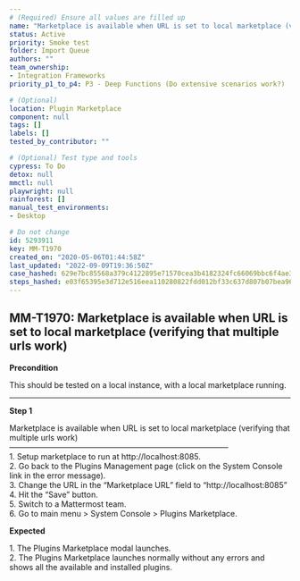 ```yaml
---
# (Required) Ensure all values are filled up
name: "Marketplace is available when URL is set to local marketplace (verifying that multiple urls work)"
status: Active
priority: Smoke test
folder: Import Queue
authors: ""
team_ownership: 
- Integration Frameworks
priority_p1_to_p4: P3 - Deep Functions (Do extensive scenarios work?)

# (Optional)
location: Plugin Marketplace
component: null
tags: []
labels: []
tested_by_contributor: ""

# (Optional) Test type and tools
cypress: To Do
detox: null
mmctl: null
playwright: null
rainforest: []
manual_test_environments: 
- Desktop

# Do not change
id: 5293911
key: MM-T1970
created_on: "2020-05-06T01:44:58Z"
last_updated: "2022-09-09T19:36:50Z"
case_hashed: 629e7bc85568a379c4122895e71570cea3b4182324fc66069bbc6f4ae3062453b95e7c372abbb846bab5e11fbe69234d
steps_hashed: e03f65395e3d712e516eea110280822fdd012bf33c637d807b07bea96b006a2fa343f6e556ad7c31552424c78770af73
---
```


<!-- (Auto-generated) Based on frontmatter's "key" and "name" -->

## MM-T1970: Marketplace is available when URL is set to local marketplace (verifying that multiple urls work)

**Precondition**

This should be tested on a local instance, with a local marketplace running.

---

**Step 1**

Marketplace is available when URL is set to local marketplace (verifying that multiple urls work)\
————————————————————————————\
1\. Setup marketplace to run at http\://localhost:8085.\
2\. Go back to the Plugins Management page (click on the System Console link in the error message).\
3\. Change the URL in the “Marketplace URL” field to “http\://localhost:8085”\
4\. Hit the “Save” button.\
5\. Switch to a Mattermost team.\
6\. Go to main menu > System Console > Plugins Marketplace.

**Expected**

1\. The Plugins Marketplace modal launches.\
2\. The Plugins Marketplace launches normally without any errors and shows all the available and installed plugins.
